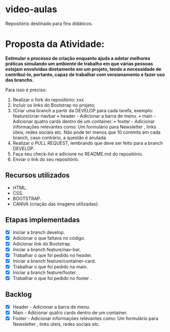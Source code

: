 # video-aulas
Repositório destinado para fins didáticos.

# Proposta da Atividade:
**Estimular o processo de criação enquanto ajuda a adotar melhores práticas simulando um ambiente de trabalho em que várias pessoas estejam envolvidas diretamente em um projeto, tendo a
necessidade de contribuí-lo, portanto, capaz de trabalhar com versionamento e fazer uso das branchs.**

Para isso é preciso:
1. Realizar o fork do repositório: xxx
2. Incluir os links do Bootstrap no projeto;
3. (Criar uma branch a partir da DEVELOP para cada tarefa, exemplo: feature/criar-navbar
• header - Adicionar a barra de menu.
• main - Adicionar quatro cards dentro de um container.
• footer - Adicionar informações relevantes como: Um formulário para Newsletter , links úteis, redes sociais etc.
Não pode ter menos que 10 commits em cada branch, caso contrário, a questão é anulada.
4. Realizar o PULL REQUEST, lembrando que deve ser feito para a branch DEVELOP.
5. Faça seu check-list e adicione no README.md do repositório.
6. Enviar o link do seu repositório.

## Recursos utilizados

- HTML.
- CSS.
- BOOTSTRAP.
- CANVA (criação das imagens utilizadas).

## Etapas implementadas

- [x] Iniciar a branch develop.
- [x] Adicionar o que faltava no código.
- [x] Adicionar link do Bootstrap.
- [x] Iniciar a branch feature/nav-bar.
- [x] Trabalhar o que foi pedido no header.
- [x] Iniciar a branch feature/container-card.
- [x] Trabalhar o que foi pedido na main.
- [x] Iniciar a branch feature/footer.
- [x] Trabalhar o que foi pedido no footer .

## Backlog

- [x] Header - Adicionar a barra de menu.
- [x] Main - Adicionar quatro cards dentro de um container.
- [x] Footer - Adicionar informações relevantes como: Um formulário para Newsletter , links úteis, redes sociais etc.

